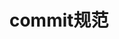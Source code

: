 ---
title: commit规范
icon: article-line
isOriginal: true
tag:
    - 未完成
description: 博客文章仓库的commit规范
---